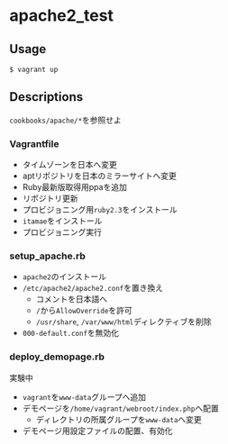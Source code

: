 # apache2_test

## Usage

```shell-session
$ vagrant up
```

## Descriptions

`cookbooks/apache/*`を参照せよ

### Vagrantfile

* タイムゾーンを日本へ変更
* aptリポジトリを日本のミラーサイトへ変更
* Ruby最新版取得用ppaを追加
* リポジトリ更新
* プロビジョニング用`ruby2.3`をインストール
* `itamae`をインストール
* プロビジョニング実行

### setup_apache.rb

* `apache2`のインストール
* `/etc/apache2/apache2.conf`を置き換え
    * コメントを日本語へ
    * `/`から`AllowOverride`を許可
    * `/usr/share`, `/var/www/html`ディレクティブを削除
* `000-default.conf`を無効化

### deploy_demopage.rb

実験中

* `vagrant`を`www-data`グループへ追加
* デモページを`/home/vagrant/webroot/index.php`へ配置
    * ディレクトリの所属グループを`www-data`へ変更
* デモページ用設定ファイルの配置、有効化
